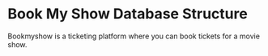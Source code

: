 # Book My Show Database Structure
Bookmyshow is a ticketing platform where you can book tickets for a movie show.



